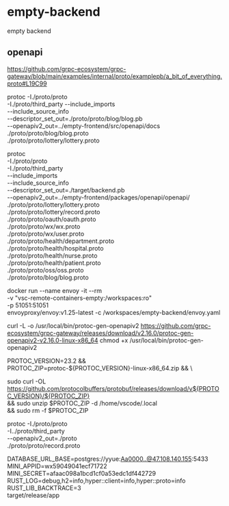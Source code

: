 # empty-backend
empty backend


## openapi
https://github.com/grpc-ecosystem/grpc-gateway/blob/main/examples/internal/proto/examplepb/a_bit_of_everything.proto#L19C99


protoc -I./proto/proto \
  -I./proto/third_party --include_imports \
  --include_source_info \
  --descriptor_set_out=./proto/proto/blog/blog.pb \
  --openapiv2_out=../empty-frontend/src/openapi/docs \
  ./proto/proto/blog/blog.proto \
  ./proto/proto/lottery/lottery.proto


protoc \
  -I./proto/proto \
  -I./proto/third_party \
  --include_imports \
  --include_source_info \
  --descriptor_set_out=./target/backend.pb \
  --openapiv2_out=../empty-frontend/packages/openapi/openapi/ \
  ./proto/proto/lottery/lottery.proto \
  ./proto/proto/lottery/record.proto \
  ./proto/proto/oauth/oauth.proto \
  ./proto/proto/wx/wx.proto \
  ./proto/proto/wx/user.proto \
  ./proto/proto/health/department.proto \
  ./proto/proto/health/hospital.proto \
  ./proto/proto/health/nurse.proto \
  ./proto/proto/health/patient.proto \
  ./proto/proto/oss/oss.proto \
  ./proto/proto/blog/blog.proto

docker run --name envoy -it --rm \
  -v "vsc-remote-containers-empty:/workspaces:ro" \
  -p 51051:51051 \
  envoyproxy/envoy:v1.25-latest -c /workspaces/empty-backend/envoy.yaml


curl -L -o /usr/local/bin/protoc-gen-openapiv2 https://github.com/grpc-ecosystem/grpc-gateway/releases/download/v2.16.0/protoc-gen-openapiv2-v2.16.0-linux-x86_64
chmod +x /usr/local/bin/protoc-gen-openapiv2


 PROTOC_VERSION=23.2 && \
 PROTOC_ZIP=protoc-${PROTOC_VERSION}-linux-x86_64.zip && \

sudo curl -OL https://github.com/protocolbuffers/protobuf/releases/download/v${PROTOC_VERSION}/${PROTOC_ZIP} \
    && sudo unzip $PROTOC_ZIP -d /home/vscode/.local \
    && sudo rm -f $PROTOC_ZIP


protoc -I./proto/proto \
  -I../proto/third_party \
  --openapiv2_out=./proto \
  ./proto/proto/record.proto


DATABASE_URL_BASE=postgres://yyue:Aa0000..@47.108.140.155:5433 \
MINI_APPID=wx59049041ecf71722 \
MINI_SECRET=afaac098a1bcd1cf0a53edc1df442729 \
RUST_LOG=debug,h2=info,hyper::client=info,hyper::proto=info \
RUST_LIB_BACKTRACE=3 \
target/release/app